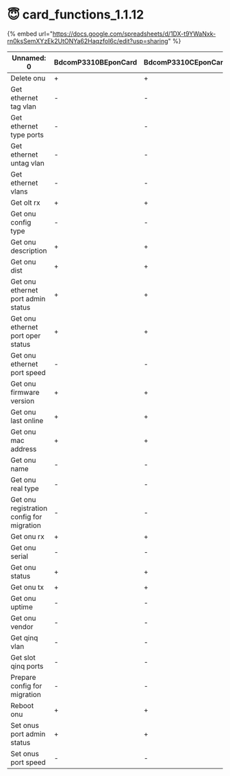 # 😇 card\_functions\_1.1.12

{% embed url="https://docs.google.com/spreadsheets/d/1DX-t9YWaNxk-rn0ksSemXYzEk2UtONYa62HaqzfoI6c/edit?usp=sharing" %}

| Unnamed: 0                                | BdcomP3310BEponCard | BdcomP3310CEponCard | C220EponCard | C300V1EponCard | C300V1GponCard | C300V2EponCard | C300V2GponCard | C320GponCard | C320V2EponCard | C320v2GponCard |
| ----------------------------------------- | ------------------- | ------------------- | ------------ | -------------- | -------------- | -------------- | -------------- | ------------ | -------------- | -------------- |
| Delete onu                                | +                   | +                   | +            | +              | +              | +              | +              | +            | +              | +              |
| Get ethernet tag vlan                     | -                   | -                   | +            | +              | +              | +              | +              | +            | +              | +              |
| Get ethernet type ports                   | -                   | -                   | +            | +              | +              | +              | +              | +            | +              | +              |
| Get ethernet untag vlan                   | -                   | -                   | +            | +              | +              | +              | +              | +            | +              | +              |
| Get ethernet vlans                        | -                   | -                   | +            | +              | +              | +              | +              | +            | +              | +              |
| Get olt rx                                | +                   | +                   | +            | +              | +              | +              | +              | +            | +              | +              |
| Get onu config type                       | -                   | -                   | +            | +              | +              | +              | +              | +            | +              | +              |
| Get onu description                       | +                   | +                   | +            | +              | +              | +              | +              | +            | +              | +              |
| Get onu dist                              | +                   | +                   | +            | +              | +              | +              | +              | +            | +              | +              |
| Get onu ethernet port admin status        | +                   | +                   | +            | +              | +              | +              | +              | +            | +              | +              |
| Get onu ethernet port oper status         | +                   | +                   | +            | +              | +              | +              | +              | +            | +              | +              |
| Get onu ethernet port speed               | -                   | -                   | +            | +              | +              | +              | +              | +            | +              | +              |
| Get onu firmware version                  | +                   | +                   | +            | +              | +              | +              | +              | +            | +              | +              |
| Get onu last online                       | +                   | +                   | +            | +              | +              | +              | +              | +            | +              | +              |
| Get onu mac address                       | +                   | +                   | +            | +              | -              | +              | -              | -            | +              | -              |
| Get onu name                              | -                   | -                   | +            | +              | +              | +              | +              | +            | +              | +              |
| Get onu real type                         | -                   | -                   | +            | +              | +              | +              | +              | +            | +              | +              |
| Get onu registration config for migration | -                   | -                   | +            | +              | +              | +              | +              | +            | +              | +              |
| Get onu rx                                | +                   | +                   | +            | +              | +              | +              | +              | +            | +              | +              |
| Get onu serial                            | -                   | -                   | -            | -              | +              | -              | +              | +            | -              | +              |
| Get onu status                            | +                   | +                   | +            | +              | +              | +              | +              | +            | +              | +              |
| Get onu tx                                | +                   | +                   | +            | +              | +              | +              | +              | +            | +              | +              |
| Get onu uptime                            | -                   | -                   | +            | +              | +              | +              | +              | +            | +              | +              |
| Get onu vendor                            | -                   | -                   | +            | +              | +              | +              | +              | +            | +              | +              |
| Get qinq vlan                             | -                   | -                   | -            | -              | +              | -              | +              | +            | -              | +              |
| Get slot qinq ports                       | -                   | -                   | -            | -              | +              | -              | +              | +            | -              | +              |
| Prepare config for migration              | -                   | -                   | +            | +              | +              | +              | +              | +            | +              | +              |
| Reboot onu                                | +                   | +                   | +            | +              | +              | +              | +              | +            | +              | +              |
| Set onus port admin status                | +                   | +                   | +            | +              | +              | +              | +              | +            | +              | +              |
| Set onus port speed                       | -                   | -                   | -            | -              | +              | -              | +              | +            | -              | +              |
